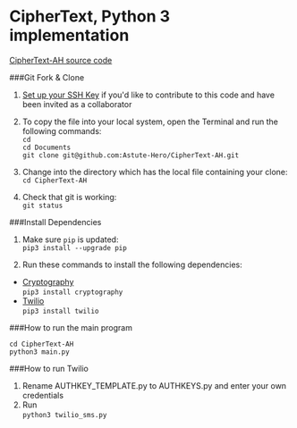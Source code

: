 # CipherText, Python 3 implementation


[CipherText-AH source code](https://github.com/Astute-Hero/CipherText-AH) 


###Git Fork & Clone
1. [Set up your SSH Key](https://help.github.com/articles/connecting-to-github-with-ssh/) if you'd like to contribute to this code and have been invited as a collaborator   
 
2. To copy the file into your local system, open the Terminal and run the following commands:  
```cd```  
```cd Documents```  
```git clone git@github.com:Astute-Hero/CipherText-AH.git```
   
3. Change into the directory which has the local file containing your clone:  
```cd CipherText-AH```

4. Check that git is working:  
```git status```


###Install Dependencies 
1. Make sure ```pip``` is updated:  
```pip3 install --upgrade pip```

2. Run these commands to install the following dependencies:  
* [Cryptography](https://cryptography.io/en/latest/)   
```pip3 install cryptography```  
* [Twilio](https://www.twilio.com/docs/libraries/python)  
```pip3 install twilio```  


###How to run the main program 

```cd CipherText-AH```  
```python3 main.py```


###How to run Twilio
1. Rename AUTHKEY_TEMPLATE.py to AUTHKEYS.py and enter your own credentials
2. Run  
```python3 twilio_sms.py```
